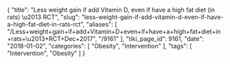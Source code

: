 {
    "title": "Less weight gain if add Vitamin D, even if have a high fat diet (in rats) \u2013 RCT",
    "slug": "less-weight-gain-if-add-vitamin-d-even-if-have-a-high-fat-diet-in-rats-rct",
    "aliases": [
        "/Less+weight+gain+if+add+Vitamin+D+even+if+have+a+high+fat+diet+in+rats+\u2013+RCT+Dec+2017",
        "/9161"
    ],
    "tiki_page_id": 9161,
    "date": "2018-01-02",
    "categories": [
        "Obesity",
        "Intervention"
    ],
    "tags": [
        "Intervention",
        "Obesity"
    ]
}